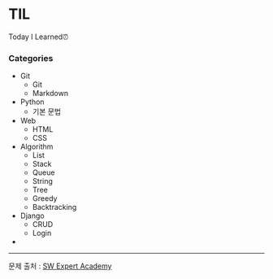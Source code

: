 # TIL

Today I Learned⏰



### Categories

- Git
    - Git
    - Markdown
- Python
  - 기본 문법
- Web
    - HTML
    - CSS
- Algorithm
    - List
    - Stack
    - Queue
    - String
    - Tree
    - Greedy
    - Backtracking
- Django
    - CRUD
    - Login
- 









-----------------------

문제 출처 : [SW Expert Academy](https://swexpertacademy.com/main/main.do)

